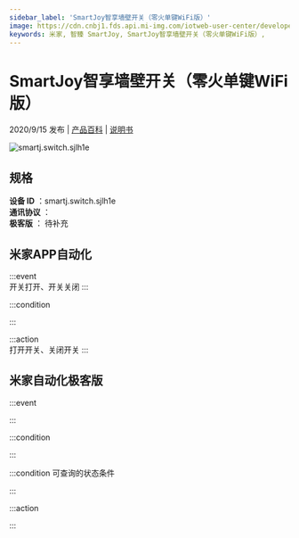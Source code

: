 ```yaml
---
sidebar_label: 'SmartJoy智享墙壁开关（零火单键WiFi版）'
image: https://cdn.cnbj1.fds.api.mi-img.com/iotweb-user-center/developer_1679048833748OpkDID10.png?GalaxyAccessKeyId=AKVGLQWBOVIRQ3XLEW&Expires=9223372036854775807&Signature=AKdYAzJrilxlUR9KewqR7mrctPA=
keywords: 米家, 智臻 SmartJoy, SmartJoy智享墙壁开关（零火单键WiFi版）, 
---
```

# SmartJoy智享墙壁开关（零火单键WiFi版）

2020/9/15 发布 | [产品百科](https://home.mi.com/webapp/content/baike/product/index.html?model=smartj.switch.sjlh1e/) | [说明书](https://home.mi.com/views/introduction.html?model=smartj.switch.sjlh1e&region=cn)

![smartj.switch.sjlh1e](https://cdn.cnbj1.fds.api.mi-img.com/iotweb-user-center/developer_1679048833748OpkDID10.png?GalaxyAccessKeyId=AKVGLQWBOVIRQ3XLEW&Expires=9223372036854775807&Signature=AKdYAzJrilxlUR9KewqR7mrctPA=)

## 规格  
> 
**设备 ID** ：smartj.switch.sjlh1e  
**通讯协议** ：  
**极客版**  ： 待补充 


## 米家APP自动化  

:::event  
开关打开、开关关闭
:::

:::condition  

:::

:::action   
打开开关、关闭开关
:::

## 米家自动化极客版  

:::event  

:::

:::condition  

:::

:::condition 可查询的状态条件  

:::

:::action  

:::

        

